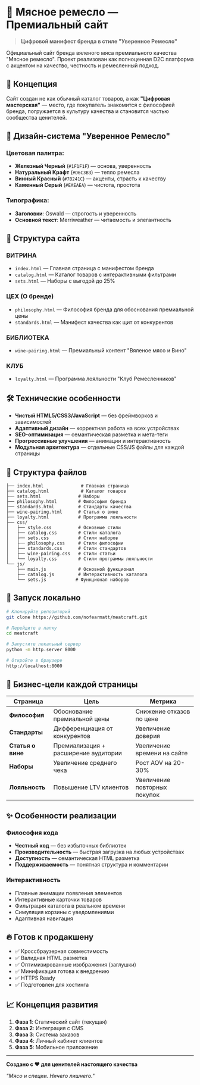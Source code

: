 # 🥩 Мясное ремесло — Премиальный сайт

> **Цифровой манифест бренда в стиле "Уверенное Ремесло"**

Официальный сайт бренда вяленого мяса премиального качества "Мясное ремесло". Проект реализован как полноценная D2C платформа с акцентом на качество, честность и ремесленный подход.

## 🎯 Концепция

Сайт создан не как обычный каталог товаров, а как **"Цифровая мастерская"** — место, где покупатель знакомится с философией бренда, погружается в культуру качества и становится частью сообщества ценителей.

## 🎨 Дизайн-система "Уверенное Ремесло"

### Цветовая палитра:
- **Железный Черный** (`#1F1F1F`) — основа, уверенность
- **Натуральный Крафт** (`#D6C3B3`) — тепло ремесла  
- **Винный Красный** (`#7B241C`) — акценты, страсть к качеству
- **Каменный Серый** (`#EAEAEA`) — чистота, простота

### Типографика:
- **Заголовки**: Oswald — строгость и уверенность
- **Основной текст**: Merriweather — читаемость и элегантность

## 📄 Структура сайта

### ВИТРИНА
- `index.html` — Главная страница с манифестом бренда
- `catalog.html` — Каталог товаров с интерактивными фильтрами
- `sets.html` — Наборы с выгодой до 25%

### ЦЕХ (О бренде)
- `philosophy.html` — Философия бренда для обоснования премиальной цены
- `standards.html` — Манифест качества как щит от конкурентов

### БИБЛИОТЕКА
- `wine-pairing.html` — Премиальный контент "Вяленое мясо и Вино"

### КЛУБ
- `loyalty.html` — Программа лояльности "Клуб Ремесленников"

## 🛠 Технические особенности

- **Чистый HTML5/CSS3/JavaScript** — без фреймворков и зависимостей
- **Адаптивный дизайн** — корректная работа на всех устройствах
- **SEO-оптимизация** — семантическая разметка и мета-теги
- **Прогрессивные улучшения** — анимации и интерактивность
- **Модульная архитектура** — отдельные CSS/JS файлы для каждой страницы

## 📁 Структура файлов

```
├── index.html              # Главная страница
├── catalog.html            # Каталог товаров  
├── sets.html              # Наборы
├── philosophy.html        # Философия бренда
├── standards.html         # Стандарты качества
├── wine-pairing.html      # Статья о вине
├── loyalty.html           # Программа лояльности
├── css/
│   ├── style.css          # Основные стили
│   ├── catalog.css        # Стили каталога
│   ├── sets.css           # Стили наборов
│   ├── philosophy.css     # Стили философии
│   ├── standards.css      # Стили стандартов
│   ├── wine-pairing.css   # Стили статьи
│   └── loyalty.css        # Стили программы лояльности
└── js/
    ├── main.js            # Основной функционал
    ├── catalog.js         # Интерактивность каталога
    └── sets.js           # Функционал наборов
```

## 🚀 Запуск локально

```bash
# Клонируйте репозиторий
git clone https://github.com/nofearmatt/meatcraft.git

# Перейдите в папку
cd meatcraft

# Запустите локальный сервер
python -m http.server 8000

# Откройте в браузере
http://localhost:8000
```

## 🎯 Бизнес-цели каждой страницы

| Страница | Цель | Метрика |
|----------|------|---------|
| **Философия** | Обоснование премиальной цены | Снижение отказов по цене |
| **Стандарты** | Дифференциация от конкурентов | Увеличение доверия |
| **Статья о вине** | Премиализация + расширение аудитории | Увеличение времени на сайте |
| **Наборы** | Увеличение среднего чека | Рост AOV на 20-30% |
| **Лояльность** | Повышение LTV клиентов | Увеличение повторных покупок |

## ✨ Особенности реализации

### Философия кода
- **Честный код** — без избыточных библиотек
- **Производительность** — быстрая загрузка на любых устройствах  
- **Доступность** — семантическая HTML разметка
- **Поддерживаемость** — понятная структура и комментарии

### Интерактивность
- Плавные анимации появления элементов
- Интерактивные карточки товаров
- Фильтрация каталога в реальном времени
- Симуляция корзины с уведомлениями
- Адаптивная навигация

## 🔥 Готов к продакшену

- ✅ Кроссбраузерная совместимость
- ✅ Валидная HTML разметка  
- ✅ Оптимизированные изображения (заглушки)
- ✅ Минификация готова к внедрению
- ✅ HTTPS Ready
- ✅ Подготовлен для хостинга

## 📈 Концепция развития

1. **Фаза 1**: Статический сайт (текущая)
2. **Фаза 2**: Интеграция с CMS
3. **Фаза 3**: Система заказов
4. **Фаза 4**: Личный кабинет клиентов
5. **Фаза 5**: Мобильное приложение

---

**Создано с ❤️ для ценителей настоящего качества**

*"Мясо и специи. Ничего лишнего."* 